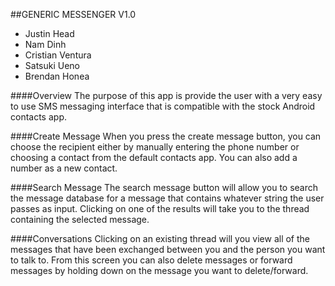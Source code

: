 ##GENERIC MESSENGER V1.0

- Justin Head
- Nam Dinh
- Cristian Ventura
- Satsuki Ueno
- Brendan Honea

####Overview
The purpose of this app is provide the user with a very easy to use SMS messaging interface that is compatible with the stock Android contacts app.

####Create Message
When you press the create message button, you can choose the recipient either by manually entering the phone number or choosing a contact from the default contacts app. You can also add a number as a new contact.

####Search Message
The search message button will allow you to search the message database for a message that contains whatever string the user passes as input. Clicking on one of the results will take you to the thread containing the selected message.

####Conversations
Clicking on an existing thread will you view all of the messages that have been exchanged between you and the person you want to talk to. From this screen you can also delete messages or forward messages by holding down on the message you want to delete/forward.
